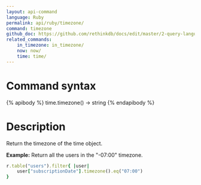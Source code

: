 ```yaml
---
layout: api-command 
language: Ruby
permalink: api/ruby/timezone/
command: timezone 
github_doc: https://github.com/rethinkdb/docs/edit/master/2-query-language/api/ruby/dates-and-times/timezone.md
related_commands:
    in_timezone: in_timezone/
    now: now/
    time: time/
---
```


# Command syntax #

{% apibody %}
time.timezone() &rarr; string
{% endapibody %}

# Description #

Return the timezone of the time object.

__Example:__ Return all the users in the "-07:00" timezone.

```rb
r.table("users").filter{ |user|
    user["subscriptionDate"].timezone().eq("07:00")
}
```
